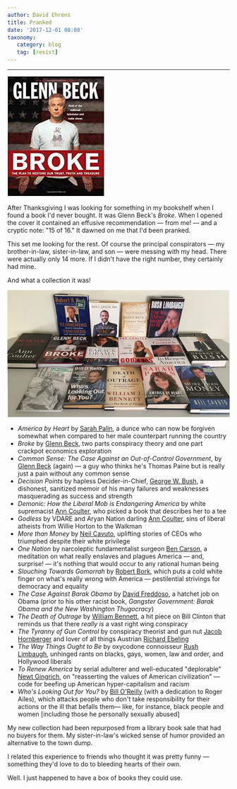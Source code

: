 ```yaml
---
author: David Ehrens
title: Pranked
date: '2017-12-01 08:00'
taxonomy:
   category: blog
   tag: [resist]
---
```

---

![](broke.jpg)

After Thanksgiving I was looking for something in my bookshelf when I found a book I'd never bought. It was Glenn Beck's *Broke*. When I opened the cover it contained an effusive recommendation — from me! — and a cryptic note: "15 of 16." It dawned on me that I'd been pranked.

This set me looking for the rest. Of course the principal conspirators — my brother-in-law, sister-in-law, and son — were messing with my head. There were actually only 14 more. If I didn't have the right number, they certainly had mine.

And what a collection it was! 

![](collection.jpg)

- *America by Heart* by [Sarah Palin](https://en.wikipedia.org/wiki/Sarah_Palin), a dunce who can now be forgiven somewhat when compared to her male counterpart running the country
- *Broke* by [Glenn Beck](https://en.wikipedia.org/wiki/Glenn_Beck), two parts conspiracy theory and one part crackpot economics exploration
- *Common Sense: The Case Against an Out-of-Control Government*, by [Glenn Beck](https://en.wikipedia.org/wiki/Glenn_Beck) (again) — a guy who thinks he's Thomas Paine but is really just a pain without any common sense
- *Decision Points* by hapless Decider-in-Chief, [George W. Bush](https://en.wikipedia.org/wiki/George_W._Bush), a dishonest, sanitized memoir of his many failures and weaknesses masquerading as success and strength
- *Demonic: How the Liberal Mob is Endangering America* by white supremacist [Ann Coulter](https://en.wikipedia.org/wiki/Ann_Coulter), who picked a book that describes her to a tee
- *Godless* by VDARE and Aryan Nation darling [Ann Coulter](https://en.wikipedia.org/wiki/Ann_Coulter), sins of liberal atheists from Willie Horton to the Walkman
- *More than Money* by [Neil Cavuto](https://en.wikipedia.org/wiki/Neil_Cavuto), uplifting stories of CEOs who triumphed despite their white privilege
- *One Nation* by narcoleptic fundamentalist surgeon [Ben Carson](https://en.wikipedia.org/wiki/Ben_Carson), a meditation on what really enslaves and plagues America — and, surprise! — it's nothing that would occur to any rational human being
- *Slouching Towards Gomorrah* by [Robert Bork](https://en.wikipedia.org/wiki/Robert_Bork), which puts a cold white finger on what's really wrong with America — pestilential strivings for democracy and equality
- *The Case Against Barak Obama* by [David Freddoso](https://en.wikipedia.org/wiki/David_Freddoso), a hatchet job on Obama (prior to his other racist book, *Gangster Government: Barak Obama and the New Washington Thugocracy*)
- *The Death of Outrage* by [William Bennett](https://en.wikipedia.org/wiki/William_Bennett), a hit piece on Bill Clinton that reminds us that there *really is* a vast right wing conspiracy
- *The Tyranny of Gun Control* by conspiracy theorist and gun nut [Jacob Hornberger](https://www.fff.org/blog/) and lover of all things Austrian [Richard Ebeling](http://www.citadel.edu/root/csb-faculty-staff/48-academics/schools/business/badm/22431-ebeling)
- *The Way Things Ought to Be* by oxycodone connoisseur [Rush Limbaugh](https://en.wikipedia.org/wiki/Rush_Limbaugh), unhinged rants on blacks, gays, women, law and order, and Hollywood liberals
- *To Renew America* by serial adulterer and well-educated "deplorable" [Newt Gingrich](https://en.wikipedia.org/wiki/Newt_Gingrich), on "reasserting the values of American civilization" — code for beefing up American hyper-capitalism and racism
- *Who's Looking Out for You?* by [Bill O'Reilly](https://en.wikipedia.org/wiki/Bill_O'Reilly_(political_commentator)) (with a dedication to Roger Ailes), which attacks people who don't take responsibility for their actions or the ill that befalls them— like, for instance, black people and women [including those he personally sexually abused]


My new collection had been repurposed from a library book sale that had no buyers for them. My sister-in-law's wicked sense of humor provided an alternative to the town dump.

I related this experience to friends who thought it was pretty funny — something they'd love to do to bleeding hearts of their own.

Well. I just happened to have a box of books they could use.


